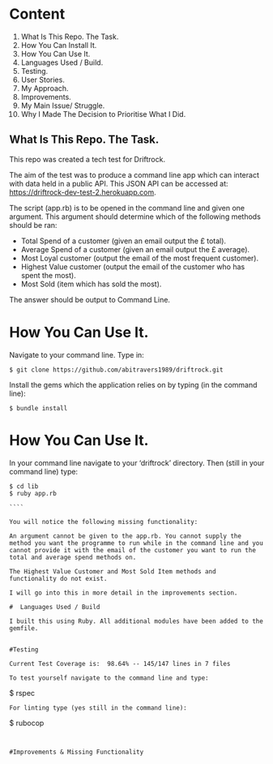 # Content

1.	What Is This Repo. The Task.
2.	How You Can Install It.
3.	How You Can Use It.
4.	Languages Used / Build.
5.	Testing.
6.	User Stories.
7.	My Approach.
8.	Improvements.
9.	My Main Issue/ Struggle.
10.	Why I Made The Decision to Prioritise What I Did.



## What Is This Repo. The Task.

This repo was created a tech test for Driftrock.

The aim of the test was to produce a command line app which can interact with data held in a public API. This JSON API can be accessed at:  https://driftrock-dev-test-2.herokuapp.com.

The script (app.rb) is to be opened in the command line and given one argument. This argument should determine which of the following methods should be ran:

-	Total Spend of a customer (given an email output the £ total).
-	Average Spend of a customer (given an email output the £ average).
-	Most Loyal customer (output the email of the most frequent customer).
-	Highest Value customer (output the email of the customer who has spent the most).
-	Most Sold (item which has sold the most).

The answer should be output to Command Line.

#  How You Can Use It.

Navigate to your command line. Type in:

`````
$ git clone https://github.com/abitravers1989/driftrock.git

`````

Install the gems which the application relies on by typing (in the command line):

````
$ bundle install

````

# How You Can Use It.

In your command line navigate to your ‘driftrock’ directory. Then (still in your command line) type:

`````
$ cd lib
$ ruby app.rb

````

You will notice the following missing functionality:

An argument cannot be given to the app.rb. You cannot supply the method you want the programme to run while in the command line and you cannot provide it with the email of the customer you want to run the total and average spend methods on.

The Highest Value Customer and Most Sold Item methods and functionality do not exist.

I will go into this in more detail in the improvements section.

#  Languages Used / Build

I built this using Ruby. All additional modules have been added to the gemfile.


#Testing

Current Test Coverage is:  98.64% -- 145/147 lines in 7 files

To test yourself navigate to the command line and type:

`````
$ rspec

`````
For linting type (yes still in the command line):

`````
$ rubocop

`````


#Improvements & Missing Functionality
